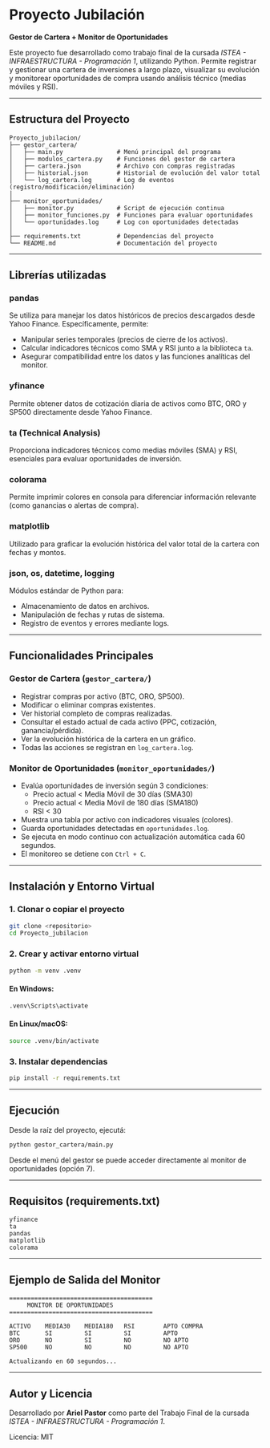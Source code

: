 # Proyecto Jubilación

**Gestor de Cartera + Monitor de Oportunidades**

Este proyecto fue desarrollado como trabajo final de la cursada *ISTEA - INFRAESTRUCTURA - Programación 1*, utilizando Python. Permite registrar y gestionar una cartera de inversiones a largo plazo, visualizar su evolución y monitorear oportunidades de compra usando análisis técnico (medias móviles y RSI).

---

## Estructura del Proyecto

```
Proyecto_jubilacion/
├── gestor_cartera/
│   ├── main.py               # Menú principal del programa
│   ├── modulos_cartera.py    # Funciones del gestor de cartera
│   ├── cartera.json          # Archivo con compras registradas
│   ├── historial.json        # Historial de evolución del valor total
│   └── log_cartera.log       # Log de eventos (registro/modificación/eliminación)
│
├── monitor_oportunidades/
│   ├── monitor.py            # Script de ejecución continua
│   ├── monitor_funciones.py  # Funciones para evaluar oportunidades
│   └── oportunidades.log     # Log con oportunidades detectadas
│
├── requirements.txt          # Dependencias del proyecto
└── README.md                 # Documentación del proyecto
```

---

## Librerías utilizadas

### pandas
Se utiliza para manejar los datos históricos de precios descargados desde Yahoo Finance. Específicamente, permite:
- Manipular series temporales (precios de cierre de los activos).
- Calcular indicadores técnicos como SMA y RSI junto a la biblioteca `ta`.
- Asegurar compatibilidad entre los datos y las funciones analíticas del monitor.

### yfinance
Permite obtener datos de cotización diaria de activos como BTC, ORO y SP500 directamente desde Yahoo Finance.

### ta (Technical Analysis)
Proporciona indicadores técnicos como medias móviles (SMA) y RSI, esenciales para evaluar oportunidades de inversión.

### colorama
Permite imprimir colores en consola para diferenciar información relevante (como ganancias o alertas de compra).

### matplotlib
Utilizado para graficar la evolución histórica del valor total de la cartera con fechas y montos.

### json, os, datetime, logging
Módulos estándar de Python para:
- Almacenamiento de datos en archivos.
- Manipulación de fechas y rutas de sistema.
- Registro de eventos y errores mediante logs.

---

## Funcionalidades Principales

### Gestor de Cartera (`gestor_cartera/`)
- Registrar compras por activo (BTC, ORO, SP500).
- Modificar o eliminar compras existentes.
- Ver historial completo de compras realizadas.
- Consultar el estado actual de cada activo (PPC, cotización, ganancia/pérdida).
- Ver la evolución histórica de la cartera en un gráfico.
- Todas las acciones se registran en `log_cartera.log`.

### Monitor de Oportunidades (`monitor_oportunidades/`)
- Evalúa oportunidades de inversión según 3 condiciones:
  - Precio actual < Media Móvil de 30 días (SMA30)
  - Precio actual < Media Móvil de 180 días (SMA180)
  - RSI < 30
- Muestra una tabla por activo con indicadores visuales (colores).
- Guarda oportunidades detectadas en `oportunidades.log`.
- Se ejecuta en modo continuo con actualización automática cada 60 segundos.
- El monitoreo se detiene con `Ctrl + C`.

---

## Instalación y Entorno Virtual

### 1. Clonar o copiar el proyecto
```bash
git clone <repositorio>
cd Proyecto_jubilacion
```

### 2. Crear y activar entorno virtual
```bash
python -m venv .venv
```

#### En Windows:
```bash
.venv\Scripts\activate
```

#### En Linux/macOS:
```bash
source .venv/bin/activate
```

### 3. Instalar dependencias
```bash
pip install -r requirements.txt
```

---

## Ejecución

Desde la raíz del proyecto, ejecutá:

```bash
python gestor_cartera/main.py
```

Desde el menú del gestor se puede acceder directamente al monitor de oportunidades (opción 7).

---

## Requisitos (requirements.txt)

```
yfinance
ta
pandas
matplotlib
colorama
```

---

## Ejemplo de Salida del Monitor

```
========================================
     MONITOR DE OPORTUNIDADES
========================================

ACTIVO    MEDIA30    MEDIA180   RSI        APTO COMPRA
BTC       SI         SI         SI         APTO
ORO       NO         SI         NO         NO APTO
SP500     NO         NO         NO         NO APTO

Actualizando en 60 segundos...
```

---

## Autor y Licencia

Desarrollado por **Ariel Pastor** como parte del Trabajo Final de la cursada *ISTEA - INFRAESTRUCTURA - Programación 1*.

Licencia: MIT
